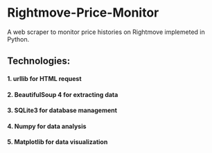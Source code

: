# Rightmove-Price-Monitor
A web scraper to monitor price histories on Rightmove implemeted in Python.

## Technologies:

#### 1. urllib for HTML request

#### 2. BeautifulSoup 4 for extracting data

#### 3. SQLite3 for database management

#### 4. Numpy for data analysis

#### 5. Matplotlib for data visualization
